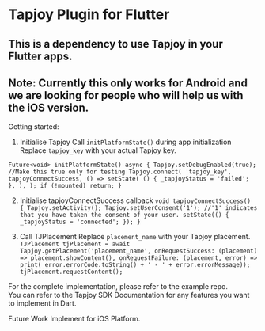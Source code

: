 # **Tapjoy Plugin for Flutter**

## This is a dependency to use Tapjoy in your Flutter apps. 
## Note: Currently this only works for Android and we are looking for people who will help us with the iOS version. 

Getting started:
1. Initialise Tapjoy 
Call `initPlatformState()` during app initialization
Replace `tapjoy_key` with your actual Tapjoy key.

 `Future<void> initPlatformState() async {
    Tapjoy.setDebugEnabled(true);  //Make this true only for testing
    Tapjoy.connect(
      'tapjoy_key',
      tapjoyConnectSuccess,
      () => setState(
        () {
          _tapjoyStatus = 'failed';
        },
      ),
    );
    if (!mounted) return;
  }`
  
 2. Initialise tapjoyConnectSuccess callback
 `void tapjoyConnectSuccess() {
    Tapjoy.setActivity();
    Tapjoy.setUserConsent('1'); //'1' indicates that you have taken the consent of your user.
    setState(() {
      _tapjoyStatus = 'connected';
    });
  }`
  
  3. Call TJPlacement 
  Replace `placement_name` with your Tapjoy placement. 
  `TJPlacement tjPlacement = await Tapjoy.getPlacement('placement_name',
                    onRequestSuccess: (placement) => placement.showContent(),
                    onRequestFailure: (placement, error) => print(
                        error.errorCode.toString() +
                            ' - ' +
                            error.errorMessage));
                tjPlacement.requestContent();`
                
            
  For the complete implementation, please refer to the example repo.        
  You can refer to the Tapjoy SDK Documentation for any features you want to implement in Dart.
  
  Future Work
  Implement for iOS Platform.

